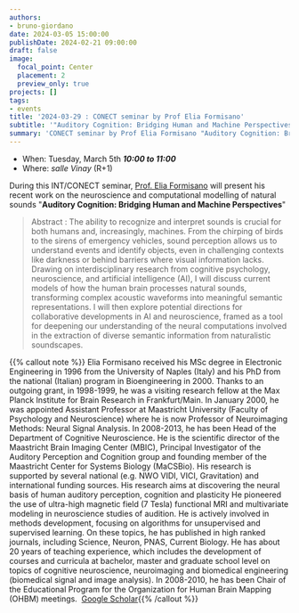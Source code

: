 ```yaml
---
authors:
- bruno-giordano
date: 2024-03-05 15:00:00
publishDate: 2024-02-21 09:00:00
draft: false
image:
  focal_point: Center
  placement: 2
  preview_only: true
projects: []
tags:
- events
title: '2024-03-29 : CONECT seminar by Prof Elia Formisano'
subtitle: '"Auditory Cognition: Bridging Human and Machine Perspectives".'
summary: 'CONECT seminar by Prof Elia Formisano "Auditory Cognition: Bridging Human and Machine Perspectives".'
---
```


*   When: Tuesday, March 5th ***10:00 to 11:00***
*   Where: *salle Vinay* (R+1)

During this INT/CONECT seminar, [Prof. Elia Formisano](https://www.maastrichtuniversity.nl/e-formisano) will present his recent work on the neuroscience and computational modelling of natural sounds "**Auditory Cognition: Bridging Human and Machine Perspectives**"

> Abstract : The ability to recognize and interpret sounds is crucial for both humans and, increasingly, machines. From the chirping of birds to the sirens of emergency vehicles, sound perception allows us to understand events and identify objects, even in challenging contexts like darkness or behind barriers where visual information lacks. Drawing on interdisciplinary research from cognitive psychology, neuroscience, and artificial intelligence (AI), I will discuss current models of how the human brain processes natural sounds, transforming complex acoustic waveforms into meaningful semantic representations. I will then explore potential directions for collaborative developments in AI and neuroscience, framed as a tool for deepening our understanding of the neural computations involved in the extraction of diverse semantic information from naturalistic soundscapes.

{{% callout note %}} Elia Formisano received his MSc degree in Electronic Engineering in 1996 from the University of Naples (Italy) and his PhD from the national (Italian) program in Bioengineering in 2000. Thanks to an outgoing grant, in 1998-1999, he was a visiting research fellow at the Max Planck Institute for Brain Research in Frankfurt/Main.  In January 2000, he was appointed Assistant Professor at Maastricht University (Faculty of Psychology and Neuroscience) where he is now Professor of Neuroimaging Methods: Neural Signal Analysis. In 2008-2013, he has been Head of the Department of Cognitive Neuroscience. He is the scientific director of the Maastricht Brain Imaging Center (MBIC), Principal Investigator of the Auditory Perception and Cognition group and founding member of the Maastricht Center for Systems Biology (MaCSBio). His research is supported by several national (e.g. NWO VIDI, VICI, Gravitation) and international funding sources. His research aims at discovering the neural basis of human auditory perception, cognition and plasticity He pioneered the use of ultra-high magnetic field (7 Tesla) functional MRI and multivariate modeling in neuroscience studies of audition. He is actively involved in methods development, focusing on algorithms for unsupervised and supervised learning. On these topics, he has published in high ranked journals, including Science, Neuron, PNAS, Current Biology. He has about 20 years of teaching experience, which includes the development of courses and curricula at bachelor, master and graduate school level on topics of cognitive neuroscience, neuroimaging and biomedical engineering (biomedical signal and image analysis). In 2008-2010, he has been Chair of the Educational Program for the Organization for Human Brain Mapping (OHBM) meetings.  [Google Scholar]([https://www.maastrichtuniversity.nl/e-formisano](https://scholar.google.com/citations?user=WTnN8C0AAAAJ)){{% /callout %}}